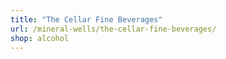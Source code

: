 ```yaml
---
title: "The Cellar Fine Beverages"
url: /mineral-wells/the-cellar-fine-beverages/
shop: alcohol
---
```

